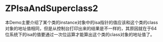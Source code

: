 # ZPIsaAndSuperclass2
本Demo主要介绍了某个类的instance对象中的isa指针的值应该和这个类的class对象的地址值相同，但是从控制台打印出来的结果是不一样的，其原因就在于64位系统下的isa的值要通过一次位运算才能算出这个类的class对象的地址值了。
